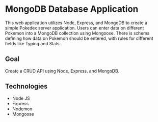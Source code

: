 # MongoDB Database Application
This web application utilizes Node, Express, and MongoDB to create a simple Pokedex server application. Users can enter data on different Pokemon into a MongoDB collection using Mongoose. There is schema defining how data on Pokemon should be entered, with rules for different fields like Typing and Stats.
## Goal
Create a CRUD API using Node, Express, and MongoDB.
## Technologies
- Node JS
- Express
- Nodemon
- Mongoose

